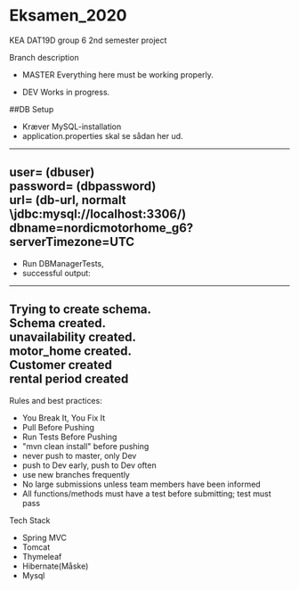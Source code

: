 # Eksamen_2020
KEA DAT19D group 6 2nd semester project

Branch description
 - MASTER
 Everything here must be working properly.
 
 - DEV
 Works in progress.
 
 ##DB Setup
 - Kræver MySQL-installation
 - application.properties skal se sådan her ud.
 ---
user= (dbuser)<br>
password= (dbpassword)<br>
url= (db-url, normalt \jdbc:mysql://localhost:3306/)<br>
dbname=nordicmotorhome_g6?serverTimezone=UTC<br>
---
 - Run DBManagerTests, 
 - successful output: 
 ---
   Trying to create schema.<br>
   Schema created.<br>
   unavailability created.<br>
   motor_home created.<br>
   Customer created<br>
   rental period created<br>
   ---

Rules and best practices:
 - You Break It, You Fix It
 - Pull Before Pushing
 - Run Tests Before Pushing
 - "mvn clean install" before pushing
 - never push to master, only Dev
 - push to Dev early, push to Dev often
 - use new branches frequently
 - No large submissions unless team members have been informed
 - All functions/methods must have a test before submitting; test must pass
 
 Tech Stack
- Spring MVC
- Tomcat
- Thymeleaf
- Hibernate(Måske)
- Mysql


